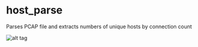 # host_parse
Parses PCAP file and extracts numbers of unique hosts by connection count

![alt tag](https://github.com/akbarq/host_parse/blob/master/screenshot.png)
